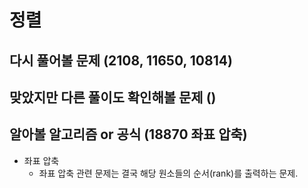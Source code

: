 정렬
=
다시 풀어볼 문제 (2108, 11650, 10814)
-
맞았지만 다른 풀이도 확인해볼 문제 ()
-
알아볼 알고리즘 or 공식 (18870 좌표 압축)
-

* 좌표 압축
  * 좌표 압축 관련 문제는 결국 해당 원소들의 순서(rank)를 출력하는 문제.
